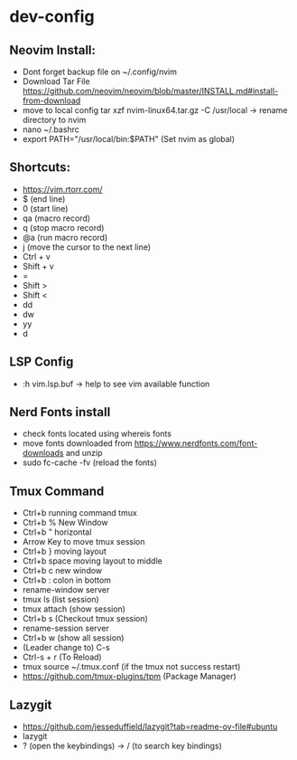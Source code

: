 # dev-config

## Neovim Install:
- Dont forget backup file on ~/.config/nvim
- Download Tar File https://github.com/neovim/neovim/blob/master/INSTALL.md#install-from-download
- move to local config tar xzf nvim-linux64.tar.gz -C /usr/local -> rename directory to nvim
- nano ~/.bashrc
- export PATH="/usr/local/bin:$PATH" (Set nvim as global)


## Shortcuts:
- https://vim.rtorr.com/
- $ (end line)
- 0 (start line)
- qa (macro record)
- q (stop macro record)
- @a (run macro record)
- j (move the cursor to the next line)
- Ctrl + v
- Shift + v
- =
- Shift >
- Shift <
- dd
- dw
- yy
- d


## LSP Config
- :h vim.lsp.buf -> help to see vim available function

## Nerd Fonts install
- check fonts located using whereis fonts
- move fonts downloaded from https://www.nerdfonts.com/font-downloads and unzip
- sudo fc-cache -fv (reload the fonts)

## Tmux Command
- Ctrl+b running command tmux
- Ctrl+b % New Window
- Ctrl+b " horizontal
- Arrow Key to move tmux session
- Ctrl+b } moving layout
- Ctrl+b space moving layout to middle
- Ctrl+b c new window 
- Ctrl+b : colon in bottom
- rename-window server 
- tmux ls (list session)
- tmux attach (show session)
- Ctrl+b s (Checkout tmux session)
- rename-session server 
- Ctrl+b w (show all session)
- (Leader change to) C-s
- Ctrl-s + r (To Reload)
- tmux source ~/.tmux.conf (if the tmux not success restart)
- https://github.com/tmux-plugins/tpm (Package Manager)


## Lazygit
- https://github.com/jesseduffield/lazygit?tab=readme-ov-file#ubuntu
- lazygit
- ? (open the keybindings) -> / (to search key bindings)

